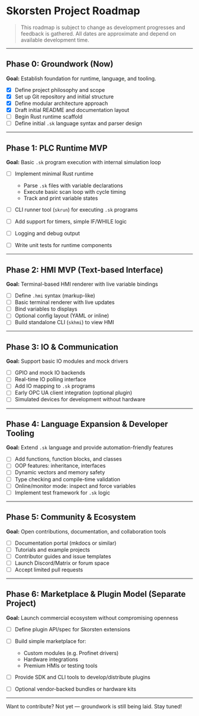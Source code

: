 # Skorsten Project Roadmap

> This roadmap is subject to change as development progresses and feedback is gathered. All dates are approximate and depend on available development time.

---

## Phase 0: Groundwork (Now)

**Goal:** Establish foundation for runtime, language, and tooling.

* [x] Define project philosophy and scope
* [x] Set up Git repository and initial structure
* [x] Define modular architecture approach
* [x] Draft initial README and documentation layout
* [ ] Begin Rust runtime scaffold
* [ ] Define initial `.sk` language syntax and parser design

---

## Phase 1: PLC Runtime MVP

**Goal:** Basic `.sk` program execution with internal simulation loop

* [ ] Implement minimal Rust runtime

  * Parse `.sk` files with variable declarations
  * Execute basic scan loop with cycle timing
  * Track and print variable states
* [ ] CLI runner tool (`skrun`) for executing `.sk` programs
* [ ] Add support for timers, simple IF/WHILE logic
* [ ] Logging and debug output
* [ ] Write unit tests for runtime components

---

## Phase 2: HMI MVP (Text-based Interface)

**Goal:** Terminal-based HMI renderer with live variable bindings

* [ ] Define `.hmi` syntax (markup-like)
* [ ] Basic terminal renderer with live updates
* [ ] Bind variables to displays
* [ ] Optional config layout (YAML or inline)
* [ ] Build standalone CLI (`skhmi`) to view HMI

---

## Phase 3: IO & Communication

**Goal:** Support basic IO modules and mock drivers

* [ ] GPIO and mock IO backends
* [ ] Real-time IO polling interface
* [ ] Add IO mapping to `.sk` programs
* [ ] Early OPC UA client integration (optional plugin)
* [ ] Simulated devices for development without hardware

---

## Phase 4: Language Expansion & Developer Tooling

**Goal:** Extend `.sk` language and provide automation-friendly features

* [ ] Add functions, function blocks, and classes
* [ ] OOP features: inheritance, interfaces
* [ ] Dynamic vectors and memory safety
* [ ] Type checking and compile-time validation
* [ ] Online/monitor mode: inspect and force variables
* [ ] Implement test framework for `.sk` logic

---

## Phase 5: Community & Ecosystem

**Goal:** Open contributions, documentation, and collaboration tools

* [ ] Documentation portal (mkdocs or similar)
* [ ] Tutorials and example projects
* [ ] Contributor guides and issue templates
* [ ] Launch Discord/Matrix or forum space
* [ ] Accept limited pull requests

---

## Phase 6: Marketplace & Plugin Model (Separate Project)

**Goal:** Launch commercial ecosystem without compromising openness

* [ ] Define plugin API/spec for Skorsten extensions
* [ ] Build simple marketplace for:

  * Custom modules (e.g. Profinet drivers)
  * Hardware integrations
  * Premium HMIs or testing tools
* [ ] Provide SDK and CLI tools to develop/distribute plugins
* [ ] Optional vendor-backed bundles or hardware kits

---

Want to contribute? Not yet — groundwork is still being laid. Stay tuned!

